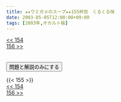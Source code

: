 ```yaml
---
title: ★★ウミガメのスープ★★155杯目　くるくる味
date: 2003-05-05T12:00:00+09:00
tags: [2003年,オカルト板]
---
```

<div class="th_left"><a href="../154"><< 154</a></div>
<div class="th_right"><a href="../156">156 >></a></div>
<br><br>
<script src="../../js/cupsoup.js"></script>
<form>
<input type="button" value="問題と解説のみにする" onClick="toggleCupsoup()">
</form>
{{< 155 >}}
<div class="th_left"><a href="../154"><< 154</a></div>
<div class="th_right"><a href="../156">156 >></a></div>